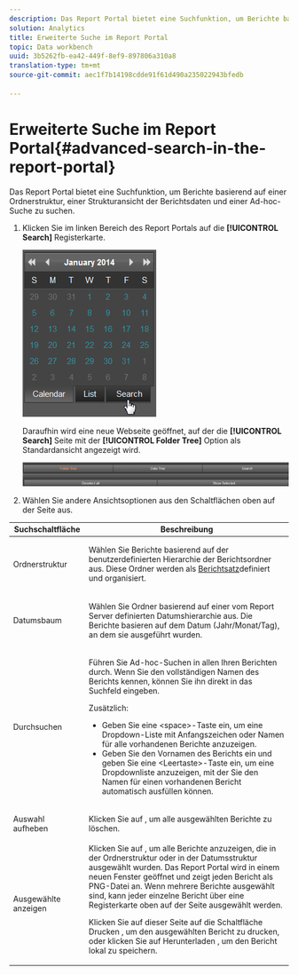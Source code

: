 ```yaml
---
description: Das Report Portal bietet eine Suchfunktion, um Berichte basierend auf einer Ordnerstruktur, einer Strukturansicht der Berichtsdaten und einer Ad-hoc-Suche zu suchen.
solution: Analytics
title: Erweiterte Suche im Report Portal
topic: Data workbench
uuid: 3b5262fb-ea42-449f-8ef9-897806a310a8
translation-type: tm+mt
source-git-commit: aec1f7b14198cdde91f61d490a235022943bfedb

---
```



# Erweiterte Suche im Report Portal{#advanced-search-in-the-report-portal}

Das Report Portal bietet eine Suchfunktion, um Berichte basierend auf einer Ordnerstruktur, einer Strukturansicht der Berichtsdaten und einer Ad-hoc-Suche zu suchen.

1. Klicken Sie im linken Bereich des Report Portals auf die **[!UICONTROL Search]** Registerkarte.

   ![](assets/report_portal_search_button.png)

   Daraufhin wird eine neue Webseite geöffnet, auf der die **[!UICONTROL Search]** Seite mit der **[!UICONTROL Folder Tree]** Option als Standardansicht angezeigt wird.

   ![](assets/report_portal_search_headers.png)

1. Wählen Sie andere Ansichtsoptionen aus den Schaltflächen oben auf der Seite aus.

<table id="table_02610040A3284C07B62A6E70C0421573"> 
 <thead> 
  <tr> 
   <th colname="col1" class="entry"> Suchschaltfläche </th> 
   <th colname="col2" class="entry"> Beschreibung </th> 
  </tr> 
 </thead>
 <tbody> 
  <tr> 
   <td colname="col1"> <p>Ordnerstruktur </p> </td> 
   <td colname="col2"> <p>Wählen Sie Berichte basierend auf der benutzerdefinierten Hierarchie der Berichtsordner aus. Diese Ordner werden als <a href="../../home/c-rpt-oview/c-work-rpt-sets/c-work-rpt-sets.md#concept-a5f078668e1245e684cb2a778c8803d5"> Berichtsatz</a>definiert und organisiert. </p> </td> 
  </tr> 
  <tr> 
   <td colname="col1"> <p>Datumsbaum </p> </td> 
   <td colname="col2"> <p>Wählen Sie Ordner basierend auf einer vom Report Server definierten Datumshierarchie aus. Die Berichte basieren auf dem Datum (Jahr/Monat/Tag), an dem sie ausgeführt wurden. </p> </td> 
  </tr> 
  <tr> 
   <td colname="col1"> <p>Durchsuchen </p> </td> 
   <td colname="col2"> <p>Führen Sie Ad-hoc-Suchen in allen Ihren Berichten durch. Wenn Sie den vollständigen Namen des Berichts kennen, können Sie ihn direkt in das Suchfeld eingeben. </p> <p>Zusätzlich: </p> 
    <ul id="ul_EAE30AAA865942078D0C6C0AE527C07C"> 
     <li id="li_F5213977442F4B89A62CA6BC315F95BE">Geben Sie eine &lt;space&gt;-Taste ein, um eine Dropdown-Liste mit Anfangszeichen oder Namen für alle vorhandenen Berichte anzuzeigen. </li> 
     <li id="li_C28799438777471290B424CAFFCAF810">Geben Sie den Vornamen des Berichts ein und geben Sie eine &lt;Leertaste&gt;-Taste ein, um eine Dropdownliste anzuzeigen, mit der Sie den Namen für einen vorhandenen Bericht automatisch ausfüllen können. </li> 
    </ul> </td> 
  </tr> 
  <tr> 
   <td colname="col1"> <p>Auswahl aufheben </p> </td> 
   <td colname="col2"> Klicken Sie auf , um alle ausgewählten Berichte zu löschen. </td> 
  </tr> 
  <tr> 
   <td colname="col1"> <p>Ausgewählte anzeigen </p> </td> 
   <td colname="col2">Klicken Sie auf , um alle Berichte anzuzeigen, die in der Ordnerstruktur oder in der Datumsstruktur ausgewählt wurden. Das Report Portal wird in einem neuen Fenster geöffnet und zeigt jeden Bericht als PNG-Datei an. Wenn mehrere Berichte ausgewählt sind, kann jeder einzelne Bericht über eine Registerkarte oben auf der Seite ausgewählt werden. <p>Klicken Sie auf dieser Seite auf die Schaltfläche <span class="uicontrol"> Drucken</span> , um den ausgewählten Bericht zu drucken, oder klicken Sie auf <span class="uicontrol"> Herunterladen</span> , um den Bericht lokal zu speichern. </p> </td> 
  </tr> 
 </tbody> 
</table>

